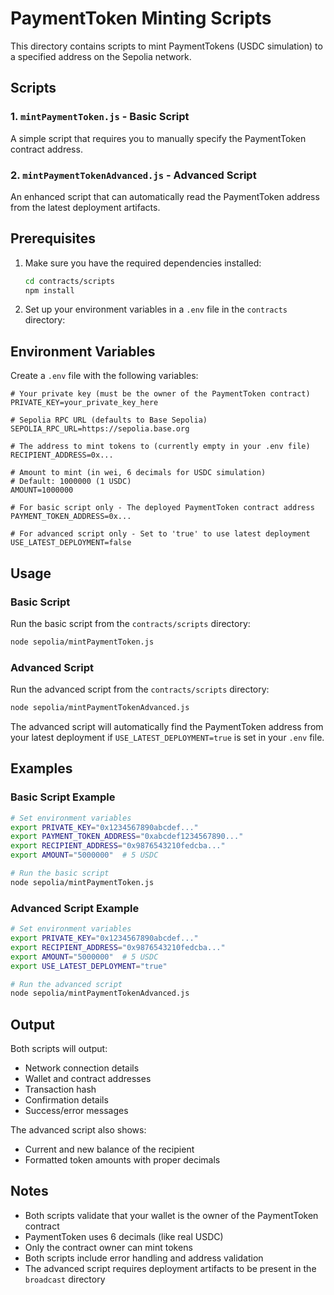 # PaymentToken Minting Scripts

This directory contains scripts to mint PaymentTokens (USDC simulation) to a specified address on the Sepolia network.

## Scripts

### 1. `mintPaymentToken.js` - Basic Script

A simple script that requires you to manually specify the PaymentToken contract address.

### 2. `mintPaymentTokenAdvanced.js` - Advanced Script

An enhanced script that can automatically read the PaymentToken address from the latest deployment artifacts.

## Prerequisites

1. Make sure you have the required dependencies installed:

   ```bash
   cd contracts/scripts
   npm install
   ```

2. Set up your environment variables in a `.env` file in the `contracts` directory:

## Environment Variables

Create a `.env` file with the following variables:

```env
# Your private key (must be the owner of the PaymentToken contract)
PRIVATE_KEY=your_private_key_here

# Sepolia RPC URL (defaults to Base Sepolia)
SEPOLIA_RPC_URL=https://sepolia.base.org

# The address to mint tokens to (currently empty in your .env file)
RECIPIENT_ADDRESS=0x...

# Amount to mint (in wei, 6 decimals for USDC simulation)
# Default: 1000000 (1 USDC)
AMOUNT=1000000

# For basic script only - The deployed PaymentToken contract address
PAYMENT_TOKEN_ADDRESS=0x...

# For advanced script only - Set to 'true' to use latest deployment
USE_LATEST_DEPLOYMENT=false
```

## Usage

### Basic Script

Run the basic script from the `contracts/scripts` directory:

```bash
node sepolia/mintPaymentToken.js
```

### Advanced Script

Run the advanced script from the `contracts/scripts` directory:

```bash
node sepolia/mintPaymentTokenAdvanced.js
```

The advanced script will automatically find the PaymentToken address from your latest deployment if `USE_LATEST_DEPLOYMENT=true` is set in your `.env` file.

## Examples

### Basic Script Example

```bash
# Set environment variables
export PRIVATE_KEY="0x1234567890abcdef..."
export PAYMENT_TOKEN_ADDRESS="0xabcdef1234567890..."
export RECIPIENT_ADDRESS="0x9876543210fedcba..."
export AMOUNT="5000000"  # 5 USDC

# Run the basic script
node sepolia/mintPaymentToken.js
```

### Advanced Script Example

```bash
# Set environment variables
export PRIVATE_KEY="0x1234567890abcdef..."
export RECIPIENT_ADDRESS="0x9876543210fedcba..."
export AMOUNT="5000000"  # 5 USDC
export USE_LATEST_DEPLOYMENT="true"

# Run the advanced script
node sepolia/mintPaymentTokenAdvanced.js
```

## Output

Both scripts will output:

- Network connection details
- Wallet and contract addresses
- Transaction hash
- Confirmation details
- Success/error messages

The advanced script also shows:

- Current and new balance of the recipient
- Formatted token amounts with proper decimals

## Notes

- Both scripts validate that your wallet is the owner of the PaymentToken contract
- PaymentToken uses 6 decimals (like real USDC)
- Only the contract owner can mint tokens
- Both scripts include error handling and address validation
- The advanced script requires deployment artifacts to be present in the `broadcast` directory
